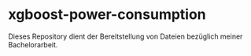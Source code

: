 # xgboost-power-consumption
Dieses Repository dient der Bereitstellung von Dateien bezüglich meiner Bachelorarbeit.
